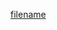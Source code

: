 [filename](https://raw.githubusercontent.com/stone-payments/pos-mamba-sdk/develop/packages/components/AppBar/README.md ':include')